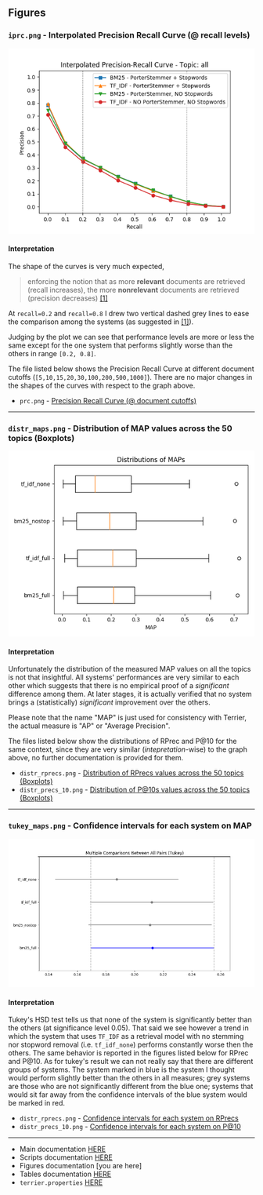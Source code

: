 ## Figures

### `iprc.png` - Interpolated Precision Recall Curve (@ recall levels)
![iprc.png](../figures/iprc.png)

#### Interpretation
The shape of the curves is very much expected,
> enforcing the notion that as more **relevant** documents are retrieved (recall increases), the more **nonrelevant** documents are retrieved (precision decreases) [[1]](https://trec.nist.gov/pubs/trec16/appendices/measures.pdf)

At `recall=0.2` and `recall=0.8` I drew two vertical dashed grey lines to ease the comparison among the systems (as suggested in [[1]](https://trec.nist.gov/pubs/trec16/appendices/measures.pdf)).

Judging by the plot we can see that performance levels are more or less the same except for the one system that performs slightly worse than the others in range `[0.2, 0.8]`.

The file listed below shows the Precision Recall Curve at different document cutoffs (`[5,10,15,20,30,100,200,500,1000]`). There are no major changes in the shapes of the curves with respect to the graph above.
- `prc.png` - [Precision Recall Curve (@ document cutoffs)](../figures/prc.png)
___

### `distr_maps.png` - Distribution of MAP values across the 50 topics (Boxplots)
![prc.png](../figures/distr_maps.png)

#### Interpretation

Unfortunately the distribution of the measured MAP values on all the topics  is not that insightful. All systems' performances are very similar to each other which suggests that there is no empirical proof of a _significant_ difference among them. At later stages, it is actually verified that no system brings a (statistically) _significant_ improvement over the others.

Please note that the name "MAP" is just used for consistency with Terrier, the actual measure is "AP" or "Average Precision".

The files listed below show the distributions of RPrec and P@10 for the same context, since they are very similar (_intepretation_-wise) to the graph above, no further documentation is provided for them.
- `distr_rprecs.png` - [Distribution of RPrecs values across the 50 topics (Boxplots)](../figures/distr_rprecs.png)
- `distr_precs_10.png` - [Distribution of P@10s values across the 50 topics (Boxplots)](../figures/distr_precs_10.png)
___

### `tukey_maps.png` - Confidence intervals for each system on MAP
![prc.png](../figures/tukey_maps.png)

#### Interpretation

Tukey's HSD test tells us that none of the system is significantly better than the others (at significance level 0.05). That said we see however a trend in which the system that uses `TF_IDF` as a retrieval model with no stemming nor stopword removal (i.e. `tf_idf_none`) performs constantly worse then the others. The same behavior is reported in the figures listed below for RPrec and P@10. As for tukey's result we can not really say that there are different groups of systems. The system marked in blue is the system I thought would perform slightly better than the others in all measures; grey systems are those who are not significantly different from the blue one; systems that would sit far away from the confidence intervals of the blue system would be marked in red.

- `distr_rprecs.png` - [Confidence intervals for each system on RPrecs](../figures/tukey_rprecs.png)
- `distr_precs_10.png` - [Confidence intervals for each system on P@10](../figures/tukey_precs_10.png)
___
- Main documentation [HERE](../README.md)
- Scripts documentation [HERE](SCRIPTS.md)
- Figures documentation [you are here]
- Tables documentation [HERE](TABLES.md)
- `terrier.properties` [HERE](../terrier.properties)